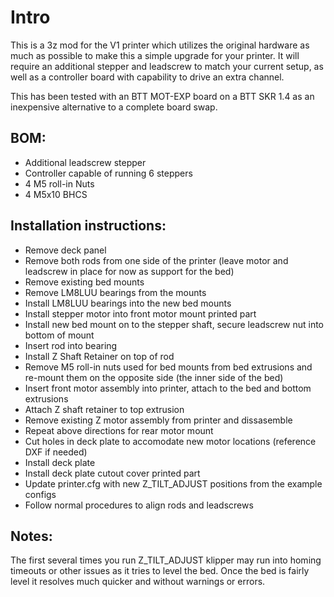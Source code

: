 # Intro

This is a 3z mod for the V1 printer which utilizes the original hardware as much as possible to make this a simple upgrade for your printer. It will require an additional stepper and leadscrew to match your current setup, as well as a controller board with capability to drive an extra channel.

This has been tested with an BTT MOT-EXP board on a BTT SKR 1.4 as an inexpensive alternative to a complete board swap.

## BOM:

* Additional leadscrew stepper 
* Controller capable of running 6 steppers
* 4 M5 roll-in Nuts
* 4 M5x10 BHCS


## Installation instructions:

* Remove deck panel
* Remove both rods from one side of the printer (leave motor and leadscrew in place for now as support for the bed)
* Remove existing bed mounts 
* Remove LM8LUU bearings from the mounts
* Install LM8LUU bearings into the new bed mounts
* Install stepper motor into front motor mount printed part
* Install new bed mount on to the stepper shaft, secure leadscrew nut into bottom of mount
* Insert rod into bearing
* Install Z Shaft Retainer on top of rod
* Remove M5 roll-in nuts used for bed mounts from bed extrusions and re-mount them on the opposite side (the inner side of the bed)
* Insert front motor assembly into printer, attach to the bed and bottom extrusions 
* Attach Z shaft retainer to top extrusion
* Remove existing Z motor assembly from printer and dissasemble
* Repeat above directions for rear motor mount
* Cut holes in deck plate to accomodate new motor locations (reference DXF if needed)
* Install deck plate
* Install deck plate cutout cover printed part
* Update printer.cfg with new Z_TILT_ADJUST positions from the example configs
* Follow normal procedures to align rods and leadscrews


## Notes:

The first several times you run Z_TILT_ADJUST klipper may run into homing timeouts or other issues as it tries to level the bed. Once the bed is fairly level it resolves much quicker and without warnings or errors.

